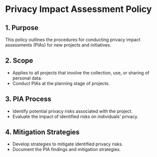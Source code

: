 # Privacy Impact Assessment Policy

## 1. Purpose
This policy outlines the procedures for conducting privacy impact assessments (PIAs) for new projects and initiatives.

## 2. Scope
- Applies to all projects that involve the collection, use, or sharing of personal data.
- Conduct PIAs at the planning stage of projects.

## 3. PIA Process
- Identify potential privacy risks associated with the project.
- Evaluate the impact of identified risks on individuals' privacy.

## 4. Mitigation Strategies
- Develop strategies to mitigate identified privacy risks.
- Document the PIA findings and mitigation strategies.
